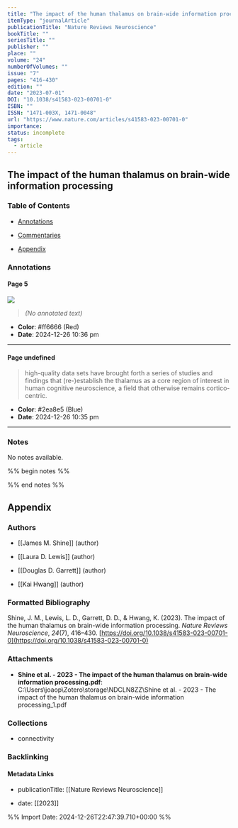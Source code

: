 ```yaml
---
title: "The impact of the human thalamus on brain-wide information processing"
itemType: "journalArticle"
publicationTitle: "Nature Reviews Neuroscience"
bookTitle: ""
seriesTitle: ""
publisher: ""
place: ""
volume: "24"
numberOfVolumes: ""
issue: "7"
pages: "416-430"
edition: ""
date: "2023-07-01"
DOI: "10.1038/s41583-023-00701-0"
ISBN: ""
ISSN: "1471-003X, 1471-0048"
url: "https://www.nature.com/articles/s41583-023-00701-0"
importance: 
status: incomplete
tags:
  - article
---
```


## The impact of the human thalamus on brain-wide information processing

### Table of Contents

- [Annotations](#annotations)

+ [Commentaries](#commentaries)

- [Appendix](#appendix)

### Annotations




#### Page 5




![](<0 - Supplementary/images/shineImpactHumanThalamus2023.md/image-5-x26-y42.png>)



> *(No annotated text)*




- **Color**: #ff6666 (Red)
- **Date**: 2024-12-26 10:36 pm

---



#### Page undefined







> high-quality data sets have brought forth a series of studies and findings that (re-)establish the thalamus as a core region of interest in human cognitive neuroscience, a field that otherwise remains cortico-centric.





- **Color**: #2ea8e5 (Blue)
- **Date**: 2024-12-26 10:35 pm

---





### Notes


No notes available.


%% begin notes %%

<!-- Write your personal notes here -->

%% end notes %%

## Appendix

### Authors


- [[James M. Shine]] (author)

- [[Laura D. Lewis]] (author)

- [[Douglas D. Garrett]] (author)

- [[Kai Hwang]] (author)




### Formatted Bibliography

Shine, J. M., Lewis, L. D., Garrett, D. D., & Hwang, K. (2023). The impact of the human thalamus on brain-wide information processing. _Nature Reviews Neuroscience_, _24_(7), 416–430. [https://doi.org/10.1038/s41583-023-00701-0](https://doi.org/10.1038/s41583-023-00701-0)




### Attachments


- **Shine et al. - 2023 - The impact of the human thalamus on brain-wide information processing.pdf**: C:\Users\joaop\Zotero\storage\NDCLN8ZZ\Shine et al. - 2023 - The impact of the human thalamus on brain-wide information processing_1.pdf




### Collections


- connectivity





### Backlinking


#### Metadata Links


- publicationTitle: [[Nature Reviews Neuroscience]]




- date: [[2023]]





<!-- Any additional notes or comments -->


%% Import Date: 2024-12-26T22:47:39.710+00:00 %%

